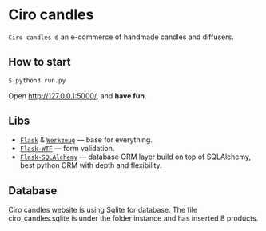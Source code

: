 # Ciro candles

`Ciro candles` is an e-commerce of handmade candles and diffusers.

## How to start

```sh
$ python3 run.py
```

Open http://127.0.0.1:5000/, and **have fun**.

## Libs

- [`Flask`](http://flask.pocoo.org/) & [`Werkzeug`](http://werkzeug.pocoo.org/) — base for everything.
- [`Flask-WTF`](https://flask-wtf.readthedocs.org/) — form validation.
- [`Flask-SQLAlchemy`](https://pythonhosted.org/Flask-SQLAlchemy/) — database ORM layer build on top of SQLAlchemy, best python ORM with depth and flexibility.

## Database

Ciro candles website is using Sqlite for database. The file ciro_candles.sqlite is under the folder instance and has inserted 8 products.
